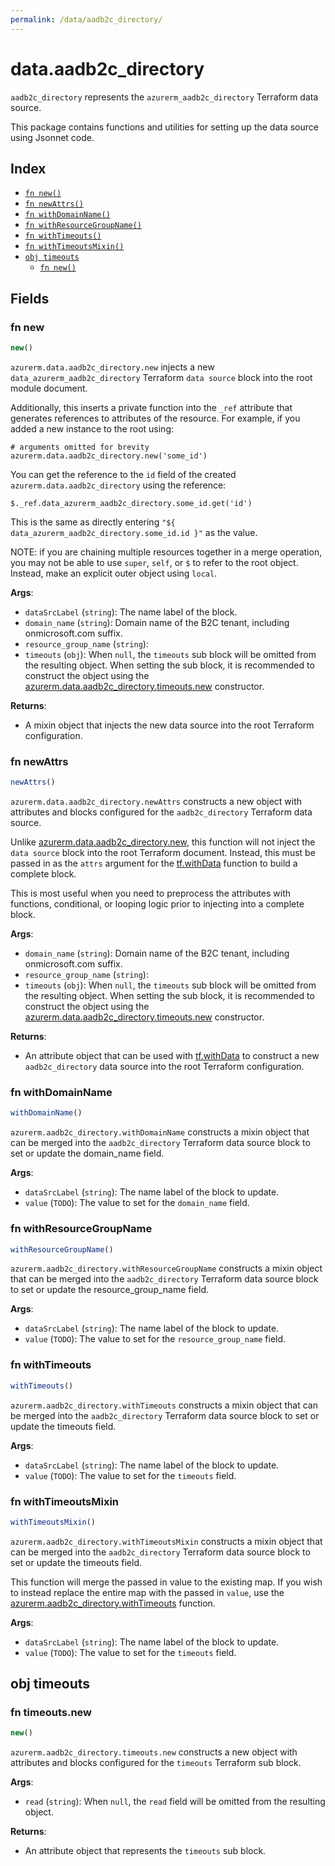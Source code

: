 ```yaml
---
permalink: /data/aadb2c_directory/
---
```


# data.aadb2c_directory

`aadb2c_directory` represents the `azurerm_aadb2c_directory` Terraform data source.



This package contains functions and utilities for setting up the data source using Jsonnet code.


## Index

* [`fn new()`](#fn-new)
* [`fn newAttrs()`](#fn-newattrs)
* [`fn withDomainName()`](#fn-withdomainname)
* [`fn withResourceGroupName()`](#fn-withresourcegroupname)
* [`fn withTimeouts()`](#fn-withtimeouts)
* [`fn withTimeoutsMixin()`](#fn-withtimeoutsmixin)
* [`obj timeouts`](#obj-timeouts)
  * [`fn new()`](#fn-timeoutsnew)

## Fields

### fn new

```ts
new()
```


`azurerm.data.aadb2c_directory.new` injects a new `data_azurerm_aadb2c_directory` Terraform `data source`
block into the root module document.

Additionally, this inserts a private function into the `_ref` attribute that generates references to attributes of the
resource. For example, if you added a new instance to the root using:

    # arguments omitted for brevity
    azurerm.data.aadb2c_directory.new('some_id')

You can get the reference to the `id` field of the created `azurerm.data.aadb2c_directory` using the reference:

    $._ref.data_azurerm_aadb2c_directory.some_id.get('id')

This is the same as directly entering `"${ data_azurerm_aadb2c_directory.some_id.id }"` as the value.

NOTE: if you are chaining multiple resources together in a merge operation, you may not be able to use `super`, `self`,
or `$` to refer to the root object. Instead, make an explicit outer object using `local`.

**Args**:
  - `dataSrcLabel` (`string`): The name label of the block.
  - `domain_name` (`string`): Domain name of the B2C tenant, including onmicrosoft.com suffix.
  - `resource_group_name` (`string`): 
  - `timeouts` (`obj`):  When `null`, the `timeouts` sub block will be omitted from the resulting object. When setting the sub block, it is recommended to construct the object using the [azurerm.data.aadb2c_directory.timeouts.new](#fn-aadb2cdirectorytimeoutsnew) constructor.

**Returns**:
- A mixin object that injects the new data source into the root Terraform configuration.


### fn newAttrs

```ts
newAttrs()
```


`azurerm.data.aadb2c_directory.newAttrs` constructs a new object with attributes and blocks configured for the `aadb2c_directory`
Terraform data source.

Unlike [azurerm.data.aadb2c_directory.new](#fn-aadb2cdirectorynew), this function will not inject the `data source`
block into the root Terraform document. Instead, this must be passed in as the `attrs` argument for the
[tf.withData](https://github.com/tf-libsonnet/core/tree/main/docs#fn-withdata) function to build a complete block.

This is most useful when you need to preprocess the attributes with functions, conditional, or looping logic prior to
injecting into a complete block.

**Args**:
  - `domain_name` (`string`): Domain name of the B2C tenant, including onmicrosoft.com suffix.
  - `resource_group_name` (`string`): 
  - `timeouts` (`obj`):  When `null`, the `timeouts` sub block will be omitted from the resulting object. When setting the sub block, it is recommended to construct the object using the [azurerm.data.aadb2c_directory.timeouts.new](#fn-aadb2cdirectorytimeoutsnew) constructor.

**Returns**:
  - An attribute object that can be used with [tf.withData](https://github.com/tf-libsonnet/core/tree/main/docs#fn-withdata) to construct a new `aadb2c_directory` data source into the root Terraform configuration.


### fn withDomainName

```ts
withDomainName()
```

`azurerm.aadb2c_directory.withDomainName` constructs a mixin object that can be merged into the `aadb2c_directory`
Terraform data source block to set or update the domain_name field.



**Args**:
  - `dataSrcLabel` (`string`): The name label of the block to update.
  - `value` (`TODO`): The value to set for the `domain_name` field.


### fn withResourceGroupName

```ts
withResourceGroupName()
```

`azurerm.aadb2c_directory.withResourceGroupName` constructs a mixin object that can be merged into the `aadb2c_directory`
Terraform data source block to set or update the resource_group_name field.



**Args**:
  - `dataSrcLabel` (`string`): The name label of the block to update.
  - `value` (`TODO`): The value to set for the `resource_group_name` field.


### fn withTimeouts

```ts
withTimeouts()
```

`azurerm.aadb2c_directory.withTimeouts` constructs a mixin object that can be merged into the `aadb2c_directory`
Terraform data source block to set or update the timeouts field.



**Args**:
  - `dataSrcLabel` (`string`): The name label of the block to update.
  - `value` (`TODO`): The value to set for the `timeouts` field.


### fn withTimeoutsMixin

```ts
withTimeoutsMixin()
```

`azurerm.aadb2c_directory.withTimeoutsMixin` constructs a mixin object that can be merged into the `aadb2c_directory`
Terraform data source block to set or update the timeouts field.

This function will merge the passed in value to the existing map. If you wish
to instead replace the entire map with the passed in `value`, use the [azurerm.aadb2c_directory.withTimeouts](TODO)
function.


**Args**:
  - `dataSrcLabel` (`string`): The name label of the block to update.
  - `value` (`TODO`): The value to set for the `timeouts` field.


## obj timeouts



### fn timeouts.new

```ts
new()
```


`azurerm.aadb2c_directory.timeouts.new` constructs a new object with attributes and blocks configured for the `timeouts`
Terraform sub block.



**Args**:
  - `read` (`string`):  When `null`, the `read` field will be omitted from the resulting object.

**Returns**:
  - An attribute object that represents the `timeouts` sub block.
